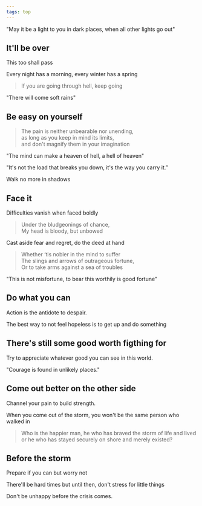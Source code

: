 ```yaml
---
tags: top
---
```



"May it be a light to you in dark places, when all other lights go out"

## It'll be over 

This too shall pass

Every night has a morning, every winter has a spring 

> If you are going through hell, keep going

"There will come soft rains"

## Be easy on yourself 

> The pain is neither unbearable nor unending,  
> as long as you keep in mind its limits,  
> and don't magnify them in your imagination  

"The mind can make a heaven of hell, a hell of heaven"

"It's not the load that breaks you down, it's the way you carry it.”

Walk no more in shadows 

## Face it 

Difficulties vanish when faced boldly

> Under the bludgeonings of chance,  
> My head is bloody, but unbowed

Cast aside fear and regret, do the deed at hand

> Whether ‘tis nobler in the mind to suffer  
> The slings and arrows of outrageous fortune,  
> Or to take arms against a sea of troubles  

"This is not misfortune, to bear this worthily is good fortune"

## Do what you can 

Action is the antidote to despair. 

The best way to not feel hopeless is to get up and do something

## There's still some good worth figthing for 

Try to appreciate whatever good you can see in this world. 

"Courage is found in unlikely places."

## Come out better on the other side 

Channel your pain to build strength. 

When you come out of the storm, you won't be the same person who walked in

> Who is the happier man, he who has braved the storm of life and lived  
> or he who has stayed securely on shore and merely existed?  


## Before the storm 

Prepare if you can but worry not 

There'll be hard times but until then, don't stress for little things  

Don't be unhappy before the crisis comes. 


